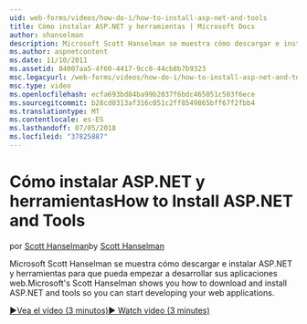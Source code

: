 ```yaml
---
uid: web-forms/videos/how-do-i/how-to-install-asp-net-and-tools
title: Cómo instalar ASP.NET y herramientas | Microsoft Docs
author: shanselman
description: Microsoft Scott Hanselman se muestra cómo descargar e instalar ASP.NET y herramientas para que pueda empezar a desarrollar sus aplicaciones web.
ms.author: aspnetcontent
ms.date: 11/10/2011
ms.assetid: 84007aa5-4f60-4417-9cc0-44cb8b7b9323
msc.legacyurl: /web-forms/videos/how-do-i/how-to-install-asp-net-and-tools
msc.type: video
ms.openlocfilehash: ecfa693bd84ba99b2037f6bdc465051c503f6ece
ms.sourcegitcommit: b28cd0313af316c051c2ff8549865bff67f2fbb4
ms.translationtype: MT
ms.contentlocale: es-ES
ms.lasthandoff: 07/05/2018
ms.locfileid: "37825887"
---
```

<a name="how-to-install-aspnet-and-tools"></a><span data-ttu-id="c8790-103">Cómo instalar ASP.NET y herramientas</span><span class="sxs-lookup"><span data-stu-id="c8790-103">How to Install ASP.NET and Tools</span></span>
====================
<span data-ttu-id="c8790-104">por [Scott Hanselman](https://github.com/shanselman)</span><span class="sxs-lookup"><span data-stu-id="c8790-104">by [Scott Hanselman](https://github.com/shanselman)</span></span>

<span data-ttu-id="c8790-105">Microsoft Scott Hanselman se muestra cómo descargar e instalar ASP.NET y herramientas para que pueda empezar a desarrollar sus aplicaciones web.</span><span class="sxs-lookup"><span data-stu-id="c8790-105">Microsoft's Scott Hanselman shows you how to download and install ASP.NET and tools so you can start developing your web applications.</span></span>

[<span data-ttu-id="c8790-106">&#9654;Vea el vídeo (3 minutos)</span><span class="sxs-lookup"><span data-stu-id="c8790-106">&#9654; Watch video (3 minutes)</span></span>](https://channel9.msdn.com/Blogs/ASP-NET-Site-Videos/how-to-install-asp-net-and-tools)
